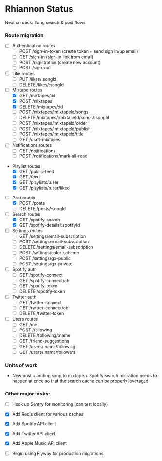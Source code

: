 # Rhiannon Status

Next on deck: Song search & post flows

### Route migration

* [ ] Authentication routes
  * [ ] POST /sign-in-token (create token + send sign in/up email)
  * [ ] GET /sign-in (sign-in link from email)
  * [ ] POST /registration (create new account)
  * [ ] POST /sign-out

* [ ] Like routes
  * [ ] PUT /likes/:songId
  * [ ] DELETE /likes/:songId

* [ ] Mixtape routes
  * [X] GET /mixtapes/:id
  * [X] POST /mixtapes
  * [X] DELETE /mixtapes/:id
  * [ ] POST /mixtapes/:mixtapeId/songs
  * [ ] DELETE /mixtapes/:mixtapeId/songs/:songId
  * [ ] POST /mixtapes/:mixtapeId/order
  * [ ] POST /mixtapes/:mixtapeId/publish
  * [ ] POST /mixtapes/:mixtapeId/title
  * [ ] GET /draft-mixtapes

* [ ] Notifications routes
  * [ ] GET /notifications
  * [ ] POST /notifications/mark-all-read

* Playlist routes
  * [X] GET /public-feed
  * [X] GET /feed
  * [X] GET /playlists/:user
  * [X] GET /playlists/:user/liked

* [ ] Post routes
  * [X] POST /posts
  * [ ] DELETE /posts/:songId

* [ ] Search routes
  * [X] GET /spotify-search
  * [X] GET /spotify-details/:spotifyId

* [ ] Settings routes
  * [ ] GET /settings/email-subscription
  * [ ] POST /settings/email-subscription
  * [ ] DELETE /settings/email-subscription
  * [ ] POST /settings/color-scheme
  * [ ] POST /settings/go-public
  * [ ] POST /settings/go-private

* [ ] Spotify auth
  * [ ] GET /spotify-connect
  * [ ] GET /spotify-connect/cb
  * [ ] GET /spotify-token
  * [ ] DELETE /spotify-token

* [ ] Twitter auth
  * [ ] GET /twitter-connect
  * [ ] GET /twitter-connect/cb
  * [ ] DELETE /twitter-token

* [ ] Users routes
  * [ ] GET /me
  * [ ] POST /following
  * [ ] DELETE /following/:name
  * [ ] GET /friend-suggestions
  * [ ] GET /users/:name/following
  * [ ] GET /users/:name/followers

### Units of work

* New post + adding song to mixtape + Spotify search migration needs to happen at once so that the search cache can be properly leveraged

### Other major tasks:

* [ ] Hook up Sentry for monitoring (can test locally)
* [X] Add Redis client for various caches
* [X] Add Spotify API client
* [x] Add Twitter API client
* [X] Add Apple Music API client
* [ ] Begin using Flyway for production migrations

